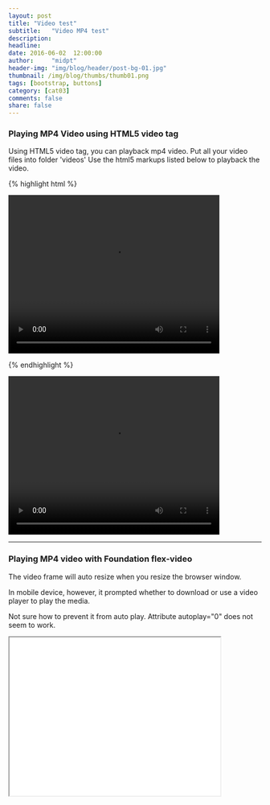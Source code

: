 ```yaml
---
layout: post
title: "Video test"
subtitle:   "Video MP4 test"
description: 
headline: 
date: 2016-06-02  12:00:00
author:     "midpt"
header-img: "img/blog/header/post-bg-01.jpg"
thumbnail: /img/blog/thumbs/thumb01.png
tags: [bootstrap, buttons]
category: [cat03]
comments: false
share: false
---
```

### Playing MP4 Video using HTML5 video tag

Using HTML5 video tag, you can playback mp4 video. 
Put all your video files into folder 'videos'
Use the html5 markups listed below to playback the video.

{% highlight html %}
<div class="small-9 small-centered columns">
	<center>
		<video width="420" height="315" controls="controls" allowfullscreen="true" poster="">
			<source src="{% raw %}{{ site.url }}{% endraw %}/video file name.mp4" type="video/mp4">
		</video> 
	</center>
</div>

{% endhighlight %}
    
  
     
<div class="small-9 small-centered columns">
	<center>
		<video width="420" height="315" controls="controls" allowfullscreen="true" poster="">
			<source src="{{ site.url }}/videos//shortvid.mp4" type="video/mp4">
		</video> 
	</center>
</div>
   
------------------

   
### Playing MP4 video with Foundation flex-video

The video frame will auto resize when you resize the browser window.
   
In mobile device, however, it prompted whether to download or use a video player to play the media.
 
Not sure how to prevent it from auto play. Attribute autoplay="0" does not seem to work.
 
     
<div class="small-9 small-centered columns">
	<div class="flex-video">
			<iframe width="420" height="315" src="{{ site.url }}/videos/shortvid.mp4" autoplay="0" frameborder="2" ></iframe>
	</div>  
</div>


 